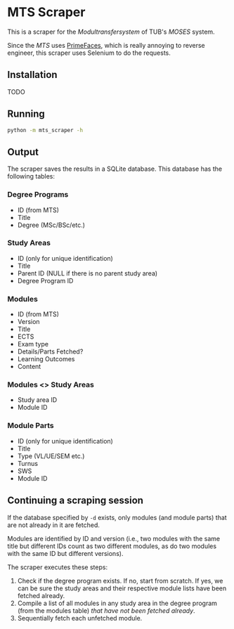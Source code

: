 # MTS Scraper

This is a scraper for the *Modultransfersystem* of TUB's *MOSES* system.

Since the *MTS* uses [PrimeFaces](https://www.primefaces.org), which is really
annoying to reverse engineer, this scraper uses Selenium to do the requests.

## Installation

TODO

## Running

``` sh
python -m mts_scraper -h
```

## Output

The scraper saves the results in a SQLite database. This database has the
following tables:

### Degree Programs

- ID (from MTS)
- Title
- Degree (MSc/BSc/etc.)

### Study Areas

- ID (only for unique identification)
- Title
- Parent ID (NULL if there is no parent study area)
- Degree Program ID

### Modules

- ID (from MTS)
- Version
- Title
- ECTS
- Exam type
- Details/Parts Fetched?
- Learning Outcomes
- Content

### Modules <> Study Areas

- Study area ID
- Module ID

### Module Parts

- ID (only for unique identification)
- Title
- Type (VL/UE/SEM etc.)
- Turnus
- SWS
- Module ID

## Continuing a scraping session

If the database specified by `-d` exists, only modules (and module parts) that
are not already in it are fetched.

Modules are identified by ID and version (i.e., two modules with the same title
but different IDs count as two different modules, as do two modules with the
same ID but different versions).

The scraper executes these steps:

1. Check if the degree program exists. If no, start from scratch. If yes, we can
   be sure the study areas and their respective module lists have been fetched
   already.
2. Compile a list of all modules in any study area in the degree program (from
   the modules table) _that have not been fetched already_.
3. Sequentially fetch each unfetched module.
